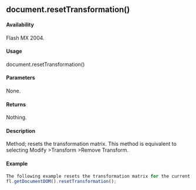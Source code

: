## document.resetTransformation()

#### Availability

Flash MX 2004.

#### Usage

document.resetTransformation()

#### Parameters

None.

#### Returns

Nothing.

#### Description

Method; resets the transformation matrix. This method is equivalent to selecting Modify >Transform >Remove Transform.

#### Example

```javascript
The following example resets the transformation matrix for the current selection:
fl.getDocumentDOM().resetTransformation();

```